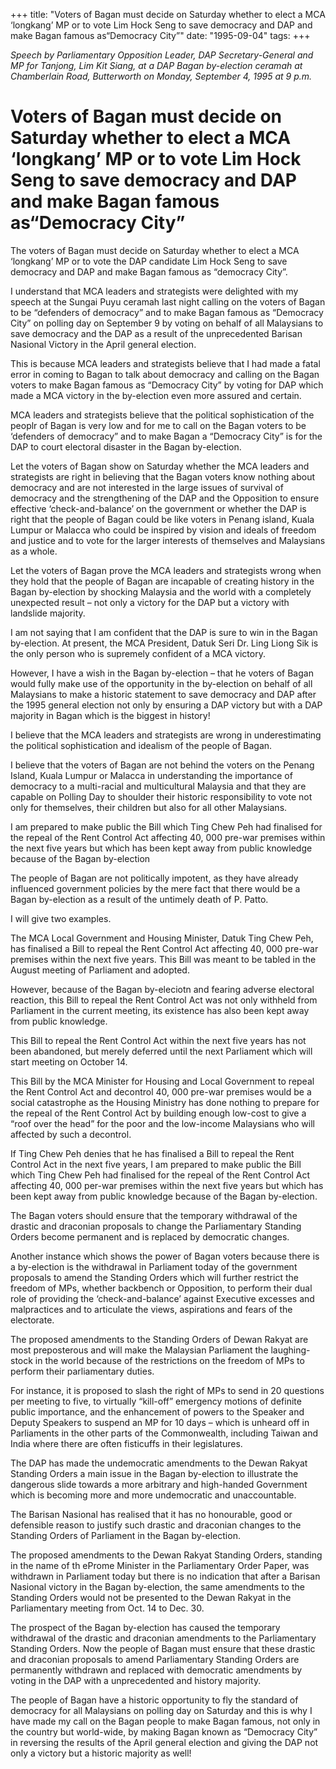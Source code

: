 +++ 
title: "Voters of Bagan must decide on Saturday whether to elect a MCA ‘longkang’ MP or to vote Lim Hock Seng to save democracy and DAP and make Bagan famous as“Democracy City”"
date: "1995-09-04"
tags:
+++

_Speech by Parliamentary Opposition Leader, DAP Secretary-General and MP for Tanjong, Lim Kit Siang, at a DAP Bagan by-election ceramah at Chamberlain Road, Butterworth on Monday, September 4, 1995 at 9 p.m._

# Voters of Bagan must decide on Saturday whether to elect a MCA ‘longkang’ MP or to vote Lim Hock Seng to save democracy and DAP and make Bagan famous as“Democracy City”

The voters of Bagan must decide on Saturday whether to elect a MCA ‘longkang’ MP or to vote the DAP candidate Lim Hock Seng to save democracy and DAP and make Bagan famous as “democracy City”.</u>

I understand that MCA leaders and strategists were delighted with my speech at the Sungai Puyu ceramah last night calling on the voters of Bagan to be “defenders of democracy” and to make Bagan famous as “Democracy City” on polling day on September 9 by voting on behalf of all Malaysians to save democracy and the DAP as a result of the unprecedented Barisan Nasional Victory in the April general election.

This is because MCA leaders and strategists believe that I had made a fatal error in coming to Bagan to talk about democracy and calling on the Bagan voters to make Bagan famous as “Democracy City” by voting for DAP which made a MCA victory in the by-election even more assured and certain.

MCA leaders and strategists believe that the political sophistication of the peoplr of Bagan is very low and for me to call on the Bagan voters to be ‘defenders of democracy” and to make Bagan a “Democracy City” is for the DAP to court electoral disaster in the Bagan by-election.

Let the voters of Bagan show on Saturday whether the MCA leaders and strategists are right in believing that the Bagan voters know nothing about democracy and are not interested in the large issues of survival of democracy and the strengthening of the DAP and the Opposition to ensure effective ‘check-and-balance’ on the government or whether the DAP is right that the people of Bagan could be like voters in Penang island, Kuala Lumpur or Malacca who could be inspired by vision and ideals of freedom and justice and to vote for the larger interests of themselves and Malaysians as a whole.

Let the voters of Bagan prove the MCA leaders and strategists wrong when they hold that the people of Bagan are incapable of creating history in the Bagan by-election by shocking Malaysia and the world with a completely unexpected result – not only a victory for the DAP but a victory with landslide majority.

I am not saying that I am confident that the DAP is sure to win in the Bagan by-election. At present, the MCA President, Datuk Seri Dr. Ling Liong Sik is the only person who is supremely confident of a MCA victory.

However, I have a wish in the Bagan by-election – that he voters of Bagan would fully make use of the opportunity in the by-election on behalf of all Malaysians to make a historic statement to save democracy and DAP after the 1995 general election not only by ensuring a DAP victory but with a DAP majority in Bagan which is the biggest in history!

I believe that the MCA leaders and strategists are wrong in underestimating the political sophistication and idealism of the people of Bagan.

I believe that the voters of Bagan are not behind the voters on the Penang Island, Kuala Lumpur or Malacca in understanding the importance of democracy to a multi-racial and multicultural Malaysia and that they are capable on Polling Day to shoulder their historic responsibility to vote not only for themselves, their children but also for all other Malaysians.

I am prepared to make public the Bill which Ting Chew Peh had finalised for the repeal of the Rent Control Act affecting 40, 000 pre-war premises within the next five years but which has been kept away from public knowledge because of the Bagan by-election

The people of Bagan are not politically impotent, as they have already influenced government policies by the mere fact that there would be a Bagan by-election as a result of the untimely death of P. Patto.

I will give two examples.

The MCA Local Government and Housing Minister, Datuk Ting Chew Peh, has finalised a Bill to repeal the Rent Control Act affecting 40, 000 pre-war premises within the next five years. This Bill was meant to be tabled in the August meeting of Parliament and adopted.

However, because of the Bagan by-eleciotn and fearing adverse electoral reaction, this Bill to repeal the Rent Control Act was not only withheld from Parliament in the current meeting, its existence has also been kept away from public knowledge.

This Bill to repeal the Rent Control Act within the next five years has not been abandoned, but merely deferred until the next Parliament which will start meeting on October 14.

This Bill by the MCA Minister for Housing and Local Government to repeal the Rent Control Act and decontrol 40, 000 pre-war premises would be a social catastrophe as the Housing Ministry has done nothing to prepare for the repeal of the Rent Control Act by building enough low-cost to give a “roof over the head” for the poor and the low-income Malaysians who will affected by such a decontrol.

If Ting Chew Peh denies that he has finalised a Bill to repeal the Rent Control Act in the next five years, I am prepared to make public the Bill which Ting Chew Peh had finalised for the repeal of the Rent Control Act affecting 40, 000 per-war premises within the next five years but which has been kept away from public knowledge because of the Bagan by-election.

The Bagan voters should ensure that the temporary withdrawal of the drastic and draconian proposals to change the Parliamentary Standing Orders become permanent and is replaced by democratic changes.

Another instance which shows the power of Bagan voters because there is a by-election is the withdrawal in Parliament today of the government proposals to amend the Standing Orders which will further restrict the freedom of MPs, whether backbench or Opposition, to perform their dual role of providing the ‘check-and-balance’ against Executive excesses and malpractices and to articulate the views, aspirations and fears of the electorate.

The proposed amendments to the Standing Orders of Dewan Rakyat are most preposterous and will make the Malaysian Parliament the laughing-stock in the world because of the restrictions on the freedom of MPs to perform their parliamentary duties.

For instance, it is proposed to slash the right of MPs to send in 20 questions per meeting to five, to virtually “kill-off” emergency motions of definite public importance, and the enhancement of powers to the Speaker and Deputy Speakers to suspend an MP for 10 days – which is unheard off in Parliaments in the other parts of the Commonwealth, including Taiwan and India where there are often fisticuffs in their legislatures.

The DAP has made the undemocratic amendments to the Dewan Rakyat Standing Orders a main issue in the Bagan by-election to illustrate the dangerous slide towards a more arbitrary and high-handed Government which is becoming more and more undemocratic and unaccountable.

The Barisan Nasional has realised that it has no honourable, good or defensible reason to justify such drastic and draconian changes to the Standing Orders of Parliament in the Bagan by-election.

The proposed amendments to the Dewan Rakyat Standing Orders, standing in the name of th eProme Minister in the Parliamentary Order Paper, was withdrawn in Parliament today but there is no indication that after a Barisan Nasional victory in the Bagan by-election, the same amendments to the Standing Orders would not be presented to the Dewan Rakyat in the Parliamentary meeting from Oct. 14 to Dec. 30.

The prospect of the Bagan by-election has caused the temporary withdrawal of the drastic and draconian amendments to the Parliamentary Standing Orders. Now the people of Bagan must ensure that these drastic and draconian proposals to amend Parliamentary Standing Orders are permanently withdrawn and replaced with democratic amendments by voting in the DAP with a unprecedented and history majority.

The people of Bagan have a historic opportunity to fly the standard of democracy for all Malaysians on polling day on Saturday and this is why I have made my call on the Bagan people to make Bagan famous, not only in the country but world-wide, by making Bagan known as “Democracy City” in reversing the results of the April general election and giving the DAP not only a victory but a historic majority as well!
 

